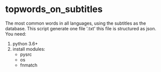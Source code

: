 # topwords_on_subtitles
The most common words in all languages, using the subtitles as the database. 
This script generate one file '.txt' this file is structured as json. 
You need: 
<ol>
<li>
python 3.6+

</li>
<li>
install modules: 
<ul>
<li>
pysrc
</li>
<li>
os
</li>
<li>
fnmatch
</li>
</ul>
</ol>
